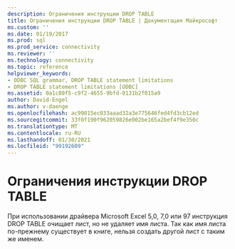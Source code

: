 ```yaml
---
description: Ограничения инструкции DROP TABLE
title: Ограничения инструкции DROP TABLE | Документация Майкрософт
ms.custom: ''
ms.date: 01/19/2017
ms.prod: sql
ms.prod_service: connectivity
ms.reviewer: ''
ms.technology: connectivity
ms.topic: reference
helpviewer_keywords:
- ODBC SQL grammar, DROP TABLE statement limitations
- DROP TABLE statement limitations [ODBC]
ms.assetid: 0a1c80f5-c9f2-4655-9bfd-0131b2f015a9
author: David-Engel
ms.author: v-daenge
ms.openlocfilehash: ac99015ec033aaad32a3e775646fed4fd3cb12ed
ms.sourcegitcommit: 33f0f190f962059826e002be165a2bef4f9e350c
ms.translationtype: MT
ms.contentlocale: ru-RU
ms.lasthandoff: 01/30/2021
ms.locfileid: "99192609"
---
```

# <a name="drop-table-statement-limitations"></a>Ограничения инструкции DROP TABLE
При использовании драйвера Microsoft Excel 5,0, 7,0 или 97 инструкция DROP TABLE очищает лист, но не удаляет имя листа. Так как имя листа по-прежнему существует в книге, нельзя создать другой лист с таким же именем.
